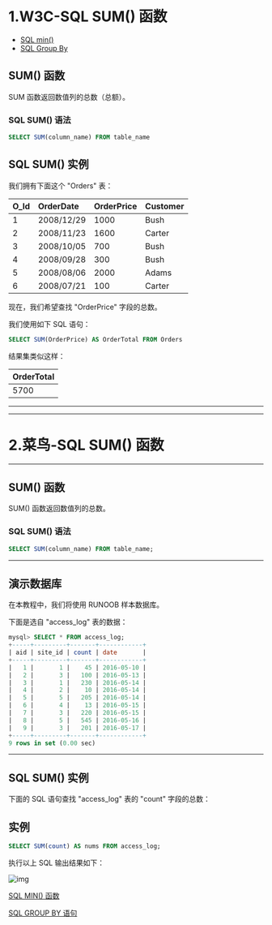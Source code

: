 # 1.W3C-SQL SUM() 函数

- [SQL min()](https://www.w3school.com.cn/sql/sql_func_min.asp)
- [SQL Group By](https://www.w3school.com.cn/sql/sql_groupby.asp)

## SUM() 函数

SUM 函数返回数值列的总数（总额）。

### SQL SUM() 语法

```sql
SELECT SUM(column_name) FROM table_name
```

## SQL SUM() 实例

我们拥有下面这个 "Orders" 表：

| O_Id | OrderDate  | OrderPrice | Customer |
| :--- | :--------- | :--------- | :------- |
| 1    | 2008/12/29 | 1000       | Bush     |
| 2    | 2008/11/23 | 1600       | Carter   |
| 3    | 2008/10/05 | 700        | Bush     |
| 4    | 2008/09/28 | 300        | Bush     |
| 5    | 2008/08/06 | 2000       | Adams    |
| 6    | 2008/07/21 | 100        | Carter   |

现在，我们希望查找 "OrderPrice" 字段的总数。

我们使用如下 SQL 语句：

```sql
SELECT SUM(OrderPrice) AS OrderTotal FROM Orders
```

结果集类似这样：

| OrderTotal |
| :--------- |
| 5700       |



------------------

---------------------



# 2.菜鸟-SQL SUM() 函数

------

## SUM() 函数

SUM() 函数返回数值列的总数。

### SQL SUM() 语法
```sql
SELECT SUM(column_name) FROM table_name;
```


------

## 演示数据库

在本教程中，我们将使用 RUNOOB 样本数据库。

下面是选自 "access_log" 表的数据：

```sql
mysql> SELECT * FROM access_log;
+-----+---------+-------+------------+
| aid | site_id | count | date       |
+-----+---------+-------+------------+
|   1 |       1 |    45 | 2016-05-10 |
|   2 |       3 |   100 | 2016-05-13 |
|   3 |       1 |   230 | 2016-05-14 |
|   4 |       2 |    10 | 2016-05-14 |
|   5 |       5 |   205 | 2016-05-14 |
|   6 |       4 |    13 | 2016-05-15 |
|   7 |       3 |   220 | 2016-05-15 |
|   8 |       5 |   545 | 2016-05-16 |
|   9 |       3 |   201 | 2016-05-17 |
+-----+---------+-------+------------+
9 rows in set (0.00 sec)
```



------

## SQL SUM() 实例

下面的 SQL 语句查找 "access_log" 表的 "count" 字段的总数：

## 实例
```sql
SELECT SUM(count) AS nums FROM access_log;
```
执行以上 SQL 输出结果如下：

![img](https://www.runoob.com/wp-content/uploads/2013/09/sum1.jpg)

 [SQL MIN() 函数](https://www.runoob.com/sql/sql-func-min.html)

[SQL GROUP BY 语句](https://www.runoob.com/sql/sql-groupby.html)